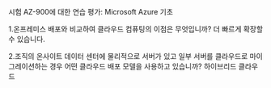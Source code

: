 시험 AZ-900에 대한 연습 평가: Microsoft Azure 기초

1.온프레미스 배포와 비교하여 클라우드 컴퓨팅의 이점은 무엇입니까?
더 빠르게 확장할 수 있습니다.

2.조직의 온사이트 데이터 센터에 물리적으로 서버가 있고 일부 서버를 클라우드로 마이그레이션하는 경우 어떤 클라우드 배포 모델을 사용하고 있습니까?
하이브리드 클라우드
